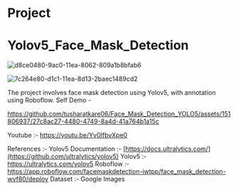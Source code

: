 # Project
# Yolov5_Face_Mask_Detection
![d8ce0480-9ac0-11ea-8062-809a1b8bfab6](https://github.com/tusharatkare06/Face_Mask_Detection_YOLO5/assets/151806937/7d49089a-9287-4f2a-9aac-5a7a13fa2cfd)

![7c264e80-d1c1-11ea-8d13-2baec1489cd2](https://github.com/tusharatkare06/Face_Mask_Detection_YOLO5/assets/151806937/b1afa57b-b1c0-48d3-9d01-54212872b1ea)

The project involves face mask detection using Yolov5, with annotation using Roboflow.
Self Demo - 

https://github.com/tusharatkare06/Face_Mask_Detection_YOLO5/assets/151806937/27c8ac27-4480-4749-8a4d-41a764b1a15c



Youtube :- https://youtu.be/Yv0IfbvXpe0

References :-
Yolov5 Documentation :- [https://docs.ultralytics.com/](https://github.com/ultralytics/yolov5)
Yolov5 :- https://ultralytics.com/yolov5
Roboflow :- https://app.roboflow.com/facemaskdetection-iwtpp/face_mask_detection-wvf80/deploy
Dataset :- Google Images
